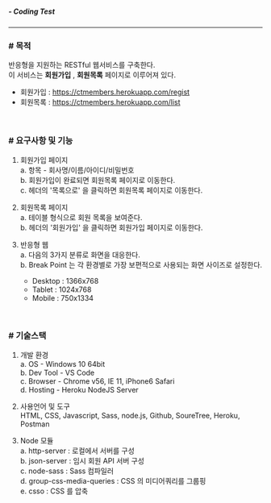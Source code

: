 ##### - Coding Test

---

### # 목적

반응형을 지원하는 RESTful 웹서비스를 구축한다.  
이 서비스는 __회원가입__ , __회원목록__ 페이지로 이루어져 있다.  
- 회원가입 : https://ctmembers.herokuapp.com/regist
- 회원목록 : https://ctmembers.herokuapp.com/list

<br>

### # 요구사항 및 기능
1. 회원가입 페이지  
  a. 항목 - 회사명/이름/아이디/비밀번호  
  b. 회원가입이 완료되면 회원목록 페이지로 이동한다.  
  c. 헤더의 '목록으로' 을 클릭하면 회원목록 페이지로 이동한다.  
  
2. 회원목록 페이지  
  a. 테이블 형식으로 회원 목록을 보여준다.  
  b. 헤더의 '회원가입' 을 클릭하면 회원가입 페이지로 이동한다.

3. 반응형 웹  
  a. 다음의 3가지 분류로 화면을 대응한다.  
  b. Break Point 는 각 환경별로 가장 보편적으로 사용되는 화면 사이즈로 설정한다.  
    - Desktop : 1366x768
    - Tablet : 1024x768
    - Mobile : 750x1334

<br>
  
### # 기술스택
1. 개발 환경  
  a. OS - Windows 10 64bit  
  b. Dev Tool - VS Code  
  c. Browser - Chrome v56, IE 11, iPhone6 Safari  
  d. Hosting - Heroku NodeJS Server

2. 사용언어 및 도구  
  HTML, CSS, Javascript, Sass, node.js, Github, SoureTree, Heroku, Postman

3. Node 모듈   
  a. http-server : 로컬에서 서버를 구성  
  b. json-server : 임시 회원 API 서버 구성  
  c. node-sass : Sass 컴파일러  
  d. group-css-media-queries : CSS 의 미디어쿼리를 그룹핑  
  e. csso : CSS 를 압축  


